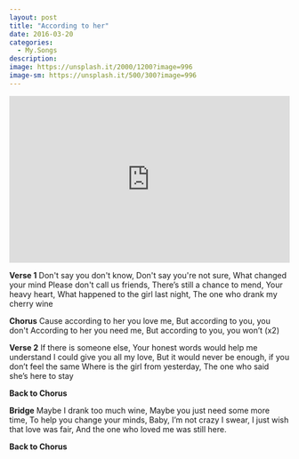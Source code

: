 ```yaml
---
layout: post
title: "According to her"
date: 2016-03-20
categories:
  - My.Songs
description: 
image: https://unsplash.it/2000/1200?image=996
image-sm: https://unsplash.it/500/300?image=996
---
```

<iframe width="100%" height="300" scrolling="no" frameborder="no" src="https://w.soundcloud.com/player/?url=https%3A//api.soundcloud.com/tracks/256452423&amp;color=%23ff5500&amp;auto_play=false&amp;hide_related=false&amp;show_comments=true&amp;show_user=true&amp;show_reposts=false&amp;show_teaser=true&amp;visual=true"></iframe>

<strong>Verse 1</strong>
Don't say you don't know,
Don't say you're not sure,
What changed your mind
Please don't call us friends,
There’s still a chance to mend,
Your heavy heart,
What happened to the girl last night,
The one who drank my cherry wine

<strong>Chorus</strong>
Cause according to her you love me,
But according to you, you don't
According to her you need me,
But according to you, you won’t (x2)

<strong>Verse 2</strong>
If there is someone else,
Your honest words would help me understand
I could give you all my love,
But it would never be enough,
if you don’t feel the same
Where is the girl from yesterday,
The one who said she’s here to stay

<strong>Back to Chorus</strong>

<strong>Bridge</strong>
Maybe I drank too much wine,
Maybe you just need some more time,
To help you change your minds,
Baby, I’m not crazy I swear,
I just wish that love was fair,
And the one who loved me was still here.

<strong>Back to Chorus</strong>